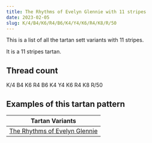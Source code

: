 ```yaml
---
title: The Rhythms of Evelyn Glennie with 11 stripes
date: 2023-02-05
slug: K/4/B4/K6/R4/B6/K4/Y4/K6/R4/K8/R/50
---
```

This is a list of all the tartan sett variants with 11 stripes.

It is a 11 stripes tartan.


## Thread count
K/4 B4 K6 R4 B6 K4 Y4 K6 R4 K8 R/50

## Examples of this tartan pattern

| Tartan Variants |
|---------------|
| [The Rhythms of Evelyn Glennie](/variants/k/4/b4/k6/r4/b6/k4/y4/k6/r4/k8/r/50-b304080-k000000-rc00000-yf0c000)||
